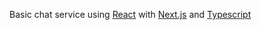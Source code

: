 Basic chat service using [React](https://reactjs.org/) with [Next.js](https://nextjs.org/) and [Typescript](https://www.typescriptlang.org/)
